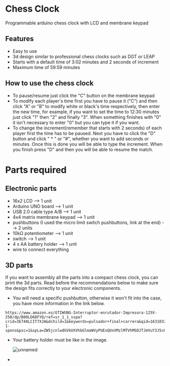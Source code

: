 # Chess Clock
Programmable arduino chess clock with LCD and membrane keypad

## Features
- Easy to use
- 3d design similar to professional chess clocks such as DGT or LEAP
- Starts with a default time of 3:02 minutes and 2 seconds of increment
- Maximum time of 59:59 minutes

## How to use the chess clock
- To pause/resume just click the "C" button on the membrane keypad
- To modify each player's time first you have to pause it ("C") and then click "A" or "B" to modify white or black's time respectively, 
  then enter the new time, for example, if you want to set the time to 12:30 minutes just click "1" then "2" and finally "3". When
  something finishes with "0" it isn't necessary to enter "0" but you can type it if you want.
- To change the increment(remember that starts with 2 seconds) of each player first the time has to be paused. Next you have to click the "D" 
 button and click " * "  or "#", whether you want to add seconds or minutes. Once this is done you will be able to type the increment. When you finish 
 press "D" and then you will be able to resume the match. 
 
 # Parts required

## Electronic parts
- 16x2 LCD  --> 1 unit
- Arduino UNO board --> 1 unit
- USB 2.0 cable type A/B --> 1 unit
- 4x4 matrix membrane keypad --> 1 unit
- pushbuttons (I used the micro limit switch pushbuttons, link at the end) --> 2 units
- 10kΩ potentiometer --> 1 unit
- switch --> 1 unit
- 4 x AA battery holder --> 1 unit
- wire to connect everything

## 3D parts

If you want to assembly all the parts into a compact chess clock, you can print the 3d parts. Read before the recommendations below to make sure
the design fits correctly to your electronic components. 

- You will need a specific pushbutton, otherwise it won't fit into the case, you have more information in the link below.
```
https://www.amazon.es/GTIWUNG-Interruptor-enrutador-Impresora-125V-250/dp/B08LD68FYQ/ref=sr_1_1_sspa?crid=3E748LCIT7XJA&dchild=1&keywords=pulsador+final+carrera&qid=1631032868&sr=8-1-spons&psc=1&spLa=ZW5jcnlwdGVkUXVhbGlmaWVyPUExQUxVMzlMTVhMSDJTJmVuY3J5cHRlZElkPUEwNzA2NjIxM1ZQTzk4Qk5CWTVLMSZlbmNyeXB0ZWRBZElkPUEwNTMwMjk1MVlZWDZTVko4VU0ySCZ3aWRnZXROYW1lPXNwX2F0ZiZhY3Rpb249Y2xpY2tSZWRpcmVjdCZkb05vdExvZ0NsaWNrPXRydWU=
```
- Your battery holder must be like in the image.

  ![unnamed](https://user-images.githubusercontent.com/46027448/132381881-5b495abc-3de3-4f5f-8fcc-58ae0cdd8d09.jpg)

- 
